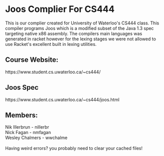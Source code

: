 <h1>Joos Complier For CS444</h1>  

This is our complier created for University of Waterloo's CS444 class. This compiler programs Joos which is a modified subset of the Java 1.3 spec targeting native x86 assembly. The compilers main languages was generated in racket however for the lexing stages we were not allowed to use Racket's excellent built in lexing utilities.

<h2>Course Website:</h2>
https://www.student.cs.uwaterloo.ca/~cs444/
<br>

<h2>Joos Spec</h2>
https://www.student.cs.uwaterloo.ca/~cs444/joos.html
<br>

<h2>Members:</h2>
Nik Illerbrun   - nillerbr <br>
Nick Fagan      - nmfagan  <br>
Wesley Chalmers - wwchalme <br>

<br>
Having weird errors? you probably need to clear your cached files!
